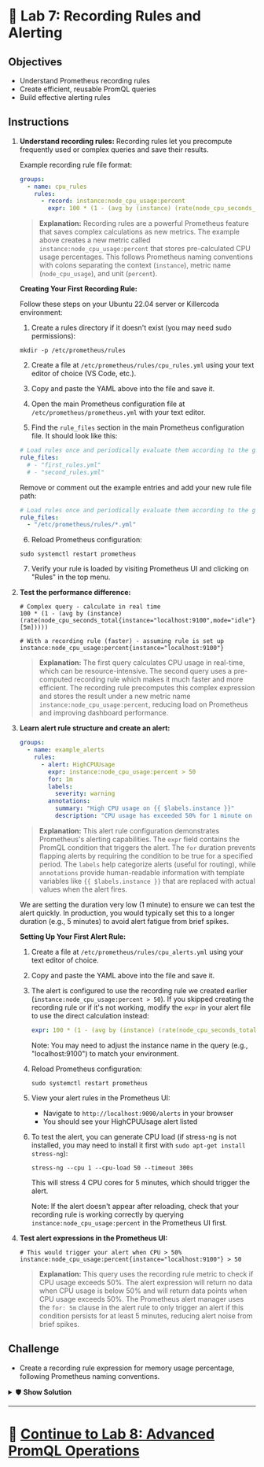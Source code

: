 # 🚨 Lab 7: Recording Rules and Alerting

## Objectives
- Understand Prometheus recording rules
- Create efficient, reusable PromQL queries
- Build effective alerting rules

## Instructions
1. **Understand recording rules:**
  Recording rules let you precompute frequently used or complex queries and save their results.

    Example recording rule file format:
    ```yaml
    groups:
      - name: cpu_rules
        rules:
          - record: instance:node_cpu_usage:percent
            expr: 100 * (1 - (avg by (instance) (rate(node_cpu_seconds_total{mode="idle"}[5m]))))
    ```
    
    > **Explanation:** Recording rules are a powerful Prometheus feature that saves complex calculations as new metrics. The example above creates a new metric called `instance:node_cpu_usage:percent` that stores pre-calculated CPU usage percentages. This follows Prometheus naming conventions with colons separating the context (`instance`), metric name (`node_cpu_usage`), and unit (`percent`).

    **Creating Your First Recording Rule:**
    
    Follow these steps on your Ubuntu 22.04 server or Killercoda environment:
    
    1. Create a rules directory if it doesn't exist (you may need sudo permissions):
      ```
      mkdir -p /etc/prometheus/rules
      ```
    
    2. Create a file at `/etc/prometheus/rules/cpu_rules.yml` using your text editor of choice (VS Code, etc.).
      
    3. Copy and paste the YAML above into the file and save it.
    
    4. Open the main Prometheus configuration file at `/etc/prometheus/prometheus.yml` with your text editor.
      
    5. Find the `rule_files` section in the main Prometheus configuration file. It should look like this:

      ```yaml
      # Load rules once and periodically evaluate them according to the global 'evaluation_interval'.
      rule_files:
        # - "first_rules.yml"
        # - "second_rules.yml"
      ```

      Remove or comment out the example entries and add your new rule file path:

      ```yaml
      # Load rules once and periodically evaluate them according to the global 'evaluation_interval'.
      rule_files:
        - "/etc/prometheus/rules/*.yml"
      ```
      
    6. Reload Prometheus configuration:

      ```
      sudo systemctl restart prometheus
      ```
      
    7. Verify your rule is loaded by visiting Prometheus UI and clicking on "Rules" in the top menu.
   
2. **Test the performance difference:**
   ```promql
   # Complex query - calculate in real time
   100 * (1 - (avg by (instance) (rate(node_cpu_seconds_total{instance="localhost:9100",mode="idle"}[5m]))))
   ```
   
   ```promql
   # With a recording rule (faster) - assuming rule is set up
   instance:node_cpu_usage:percent{instance="localhost:9100"}
   ```
   
   > **Explanation:** The first query calculates CPU usage in real-time, which can be resource-intensive. The second query uses a pre-computed recording rule which makes it much faster and more efficient. The recording rule precomputes this complex expression and stores the result under a new metric name `instance:node_cpu_usage:percent`, reducing load on Prometheus and improving dashboard performance.

3. **Learn alert rule structure and create an alert:**
   ```yaml
   groups:
     - name: example_alerts
       rules:
         - alert: HighCPUUsage
           expr: instance:node_cpu_usage:percent > 50
           for: 1m
           labels:
             severity: warning
           annotations:
             summary: "High CPU usage on {{ $labels.instance }}"
             description: "CPU usage has exceeded 50% for 1 minute on {{ $labels.instance }}"
   ```
   
   > **Explanation:** This alert rule configuration demonstrates Prometheus's alerting capabilities. The `expr` field contains the PromQL condition that triggers the alert. The `for` duration prevents flapping alerts by requiring the condition to be true for a specified period. The `labels` help categorize alerts (useful for routing), while `annotations` provide human-readable information with template variables like `{{ $labels.instance }}` that are replaced with actual values when the alert fires.

   We are setting the duration very low (1 minute) to ensure we can test the alert quickly. In production, you would typically set this to a longer duration (e.g., 5 minutes) to avoid alert fatigue from brief spikes.
   
   **Setting Up Your First Alert Rule:**
   
   1. Create a file at `/etc/prometheus/rules/cpu_alerts.yml` using your text editor of choice.
      
   2. Copy and paste the YAML above into the file and save it.
   
   3. The alert is configured to use the recording rule we created earlier (`instance:node_cpu_usage:percent > 50`). If you skipped creating the recording rule or if it's not working, modify the `expr` in your alert file to use the direct calculation instead:
      ```yaml
      expr: 100 * (1 - (avg by (instance) (rate(node_cpu_seconds_total{instance="localhost:9100",mode="idle"}[5m])))) > 50
      ```
      
      Note: You may need to adjust the instance name in the query (e.g., "localhost:9100") to match your environment.
      
   4. Reload Prometheus configuration:
      ```
      sudo systemctl restart prometheus
      ```
      
   5. View your alert rules in the Prometheus UI:
      - Navigate to `http://localhost:9090/alerts` in your browser
      - You should see your HighCPUUsage alert listed
   
   6. To test the alert, you can generate CPU load (if stress-ng is not installed, you may need to install it first with `sudo apt-get install stress-ng`):
      ```
      stress-ng --cpu 1 --cpu-load 50 --timeout 300s
      ```
      This will stress 4 CPU cores for 5 minutes, which should trigger the alert.
      
      Note: If the alert doesn't appear after reloading, check that your recording rule is working correctly by querying `instance:node_cpu_usage:percent` in the Prometheus UI first.

4. **Test alert expressions in the Prometheus UI:**
   ```
   # This would trigger your alert when CPU > 50%
   instance:node_cpu_usage:percent{instance="localhost:9100"} > 50
   ```
   
   > **Explanation:** This query uses the recording rule metric to check if CPU usage exceeds 50%. The alert expression will return no data when CPU usage is below 50% and will return data points when CPU usage exceeds 50%. The Prometheus alert manager uses the `for: 5m` clause in the alert rule to only trigger an alert if this condition persists for at least 5 minutes, reducing alert noise from brief spikes.

## Challenge
- Create a recording rule expression for memory usage percentage, following Prometheus naming conventions.

<details>
<summary>🛡️ <b>Show Solution</b></summary>

To create a recording rule for memory usage percentage following Prometheus naming conventions:

1. **Create the recording rule configuration** in your `prometheus.yml` file or a separate rules file:

```yaml
groups:
  - name: memory_rules
    rules:
      - record: instance:node_memory_usage:percent
        expr: 100 * (1 - (node_memory_MemAvailable_bytes / node_memory_MemTotal_bytes))
```

The name `instance:node_memory_usage:percent` follows Prometheus naming conventions:
- `instance:` prefix indicates it's an instance-level metric
- `node_memory_usage` describes the metric's purpose
- `:percent` suffix indicates the unit

2. **Create an alert rule that uses this recording rule**:

```yaml
groups:
  - name: memory_alerts
    rules:
      - alert: HighMemoryUsage
        expr: instance:node_memory_usage:percent > 90
        for: 1m
        labels:
          severity: warning
        annotations:
          summary: "High memory usage on {{ $labels.instance }}"
          description: "Memory usage has exceeded 90% for 5 minutes on {{ $labels.instance }}"
```

3. **Create the rules files and apply the changes:**
   
   - Create a file at `/etc/prometheus/rules/memory_rules.yml` using your text editor.
   - Copy the recording rule YAML into this file.
   
   - Create another file at `/etc/prometheus/rules/memory_alerts.yml`.
   - Copy the alert rule YAML into this file.
   
   - Reload Prometheus configuration:
     ```
     sudo systemctl restart prometheus
     ```
     
     Note: Some configurations may support using `curl -X POST http://localhost:9090/-/reload` if Prometheus was started with the `--web.enable-lifecycle` flag, but a restart is more reliable.
   
   4. **Verify your rules are working:**
   
   - Enter this query in the Prometheus UI query box:
     ```
     instance:node_memory_usage:percent
     ```
   
   - If everything is set up correctly, you should see data for this metric.
   - You can also check the Rules section in the Prometheus UI to confirm both rules are loaded.

> **Benefits of using recording rules:**
> - **Performance**: Queries using recording rules execute faster since the computation is done ahead of time
> - **Consistency**: Using the same named metrics ensures consistent results across dashboards
> - **Readability**: Complex expressions are replaced with descriptive metric names
> - **Efficiency**: Reduces the load on Prometheus for frequently used or complex queries
> - **Maintainability**: Easier to update queries in one place when stored as recording rules

</details>

---

# 🌟 [Continue to Lab 8: Advanced PromQL Operations](../Advanced/Lab8_Advanced_PromQL_Operations.md)

